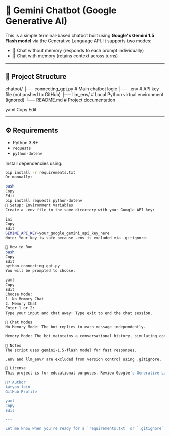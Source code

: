 # 💬 Gemini Chatbot (Google Generative AI)

This is a simple terminal-based chatbot built using **Google's Gemini 1.5 Flash model** via the Generative Language API. It supports two modes:

- 🔁 Chat without memory (responds to each prompt individually)
- 🧠 Chat with memory (retains context across turns)

---

## 📁 Project Structure

chatbot/
├── connecting_gpt.py # Main chatbot logic
├── .env # API key file (not pushed to GitHub)
├── llm_env/ # Local Python virtual environment (ignored)
└── README.md # Project documentation

yaml
Copy
Edit

---

## ⚙️ Requirements

- Python 3.8+
- `requests`
- `python-dotenv`

Install dependencies using:

```bash
pip install -r requirements.txt
Or manually:

bash
Copy
Edit
pip install requests python-dotenv
🔐 Setup: Environment Variables
Create a .env file in the same directory with your Google API key:

ini
Copy
Edit
GEMINI_API_KEY=your_google_gemini_api_key_here
Note: Your key is safe because .env is excluded via .gitignore.

🚀 How to Run
bash
Copy
Edit
python connecting_gpt.py
You will be prompted to choose:

yaml
Copy
Edit
Choose Mode:
1. No Memory Chat
2. Memory Chat
Enter 1 or 2:
Type your input and chat away! Type exit to end the chat session.

🧠 Chat Modes
No Memory Mode: The bot replies to each message independently.

Memory Mode: The bot maintains a conversational history, simulating context-aware chat.

📌 Notes
The script uses gemini-1.5-flash model for fast responses.

.env and llm_env/ are excluded from version control using .gitignore.

📄 License
This project is for educational purposes. Review Google's Generative Language API terms of use before deploying commercially.

🙋‍♂️ Author
Aaryan Jain
GitHub Profile

yaml
Copy
Edit

---

Let me know when you’re ready for a `requirements.txt` or `.gitignore` too.

